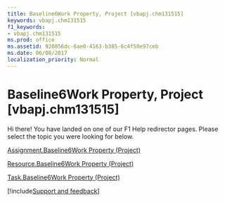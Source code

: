 ```yaml
---
title: Baseline6Work Property, Project [vbapj.chm131515]
keywords: vbapj.chm131515
f1_keywords:
- vbapj.chm131515
ms.prod: office
ms.assetid: 920856dc-6ae0-4163-b385-6c4f50e97ceb
ms.date: 06/08/2017
localization_priority: Normal
---
```



# Baseline6Work Property, Project [vbapj.chm131515]

Hi there! You have landed on one of our F1 Help redirector pages. Please select the topic you were looking for below.

[Assignment.Baseline6Work Property (Project)](http://msdn.microsoft.com/library/57952e9c-9cb9-e507-3788-266240974b93%28Office.15%29.aspx)

[Resource.Baseline6Work Property (Project)](http://msdn.microsoft.com/library/89f207b0-b559-0208-c938-8c470a4a2343%28Office.15%29.aspx)

[Task.Baseline6Work Property (Project)](http://msdn.microsoft.com/library/0ae4cabc-d80a-c101-483d-30876f10f810%28Office.15%29.aspx)

[!include[Support and feedback](~/includes/feedback-boilerplate.md)]